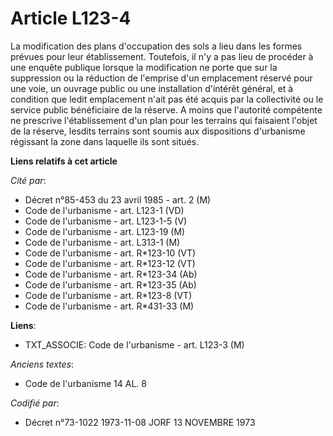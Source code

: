 # Article L123-4

La modification des plans d'occupation des sols a lieu dans les formes prévues pour leur établissement. Toutefois, il n'y a
pas lieu de procéder à une enquête publique lorsque la modification ne porte que sur la suppression ou la réduction de
l'emprise d'un emplacement réservé pour une voie, un ouvrage public ou une installation d'intérêt général, et à condition que
ledit emplacement n'ait pas été acquis par la collectivité ou le service public bénéficiaire de la réserve. A moins que
l'autorité compétente ne prescrive l'établissement d'un plan pour les terrains qui faisaient l'objet de la réserve, lesdits
terrains sont soumis aux dispositions d'urbanisme régissant la zone dans laquelle ils sont situés.

**Liens relatifs à cet article**

_Cité par_:

  - Décret n°85-453 du 23 avril 1985 - art. 2 (M)
  - Code de l'urbanisme - art. L123-1 (VD)
  - Code de l'urbanisme - art. L123-1-5 (V)
  - Code de l'urbanisme - art. L123-19 (M)
  - Code de l'urbanisme - art. L313-1 (M)
  - Code de l'urbanisme - art. R*123-10 (VT)
  - Code de l'urbanisme - art. R*123-12 (VT)
  - Code de l'urbanisme - art. R*123-34 (Ab)
  - Code de l'urbanisme - art. R*123-35 (Ab)
  - Code de l'urbanisme - art. R*123-8 (VT)
  - Code de l'urbanisme - art. R*431-33 (M)

**Liens**:

  - TXT_ASSOCIE: Code de l'urbanisme - art. L123-3 (M)

_Anciens textes_:

  - Code de l'urbanisme 14 AL. 8

_Codifié par_:

  - Décret n°73-1022 1973-11-08 JORF 13 NOVEMBRE 1973
